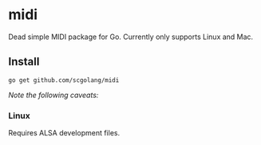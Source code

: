# midi

Dead simple MIDI package for Go.
Currently only supports Linux and Mac.

## Install

```
go get github.com/scgolang/midi
```

*Note the following caveats:*

### Linux

Requires ALSA development files.

